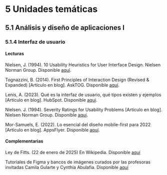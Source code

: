 # 5 Unidades temáticas

## 5.1 Análisis y diseño de aplicaciones I

### 5.1.4 Interfaz de usuario

#### Lecturas

Nielsen, J. (1994). 10 Usability Heuristics for User Interface Design. Nielsen
Norman Group. Disponible
[aquí](https://www.nngroup.com/articles/ten-usability-heuristics/).

Tognazzini, B. (2014). First Principles of Interaction Design (Revised &
Expanded) [Artículo en blog]. AskTOG. Disponible
[aquí](https://asktog.com/atc/principles-of-interaction-design/).

Lenis, A. (2023). Qué es la interfaz de usuario, qué tipos existen y ejemplos
[Artículo en blog]. HubSpot. Disponible
[aquí](https://blog.hubspot.es/website/interfaz-usuario).

Nielsen. J. (1994). Severity Ratings for Usability Problems [Artículo en blog].
Nielsen Norman Group. Disponible
[aquí](https://www.nngroup.com/articles/how-to-rate-the-severity-of-usability-problems/).

Mor-Samuels, E. (2022). Lo esencial del diseño mobile-first para 2022 [Artículo
en blog]. AppsFlyer. Disponible
[aquí](https://www.appsflyer.com/es/blog/mobile-marketing/mobile-first-design/).

#### Complementarias

Ley de Fitts. (22 de enero de 2025) En Wikipedia. Disponible
[aquí](https://es.wikipedia.org/w/index.php?title=Ley_de_Fitts&oldid=159994415)

Tutoriales de Figma y bancos de imágenes curados por las profesoras invitadas
Camila Gularte y Cynthia Abulafia. Disponible [aquí](/assets/Recursos_y_tutoriales_UX_UI.pdf)

